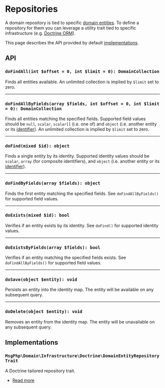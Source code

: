 # Repositories

A domain repository is tied to specific [domain entities](entities.md). To define a repository for them you can
leverage a utility trait tied to specific infrastructure (e.g. [Doctrine ORM](../infrastructure/doctrine-orm.md)).

This page describes the API provided by default [implementations](#implementations).

## API

### `doFindAll(int $offset = 0, int $limit = 0): DomainCollection`

Finds all entities available. An unlimited collection is implied by `$limit` set to zero.

---

### `doFindAllByFields(array $fields, int $offset = 0, int $limit = 0): DomainCollection`

Finds all entities matching the specified fields. Supported field values should be `null`, `scalar`, `scalar[]` (i.e. 
one of) and `object` (i.e. another entity or its [identifier](identifiers.md)). An unlimited collection is implied by
`$limit` set to zero.

---

### `doFind(mixed $id): object`

Finds a single entity by its identity. Supported identity values should be `scalar`, `array` (for composite identifiers), 
and `object` (i.e. another entity or its [identifier](identifiers.md)).

---

### `doFindByFields(array $fields): object`

Finds the first entity matching the specified fields. See `doFindAllByFields()` for supported field values.

---

### `doExists(mixed $id): bool`

Verifies if an entity exists by its identity. See `doFind()` for supported identity values.

---

### `doExistsByFields(array $fields): bool`

Verifies if an entity matching the specified fields exists. See `doFindAllByFields()` for supported field values.

---

### `doSave(object $entity): void`

Persists an entity into the identity map. The entity will be available on any subsequent query.

---

### `doDelete(object $entity): void`

Removes an entity from the identity map. The entity will be unavailable on any subsequent query.

## Implementations

### `MsgPhp\Domain\Infrastructure\Doctrine\DomainEntityRepositoryTrait`

A Doctrine tailored repository trait.

- [Read more](../infrastructure/doctrine-orm.md#domain-repository)
